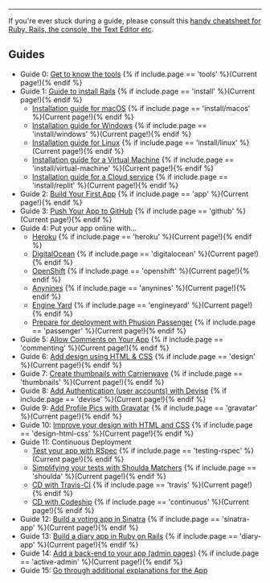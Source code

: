 <hr>

If you're ever stuck during a guide, please consult this [handy cheatsheet for Ruby, Rails, the console, the Text Editor etc](http://www.pragtob.info/rails-beginner-cheatsheet/).

## Guides

* Guide 0: [Get to know the tools](/tools) {% if include.page == 'tools' %}(Current page!){% endif %}
* Guide 1: [Guide to install Rails](/install) {% if include.page == 'install' %}(Current page!){% endif %}
  - [Installation guide for macOS](/install/macos) {% if include.page == 'install/macos' %}(Current page!){% endif %}
  - [Installation guide for Windows](/install/windows) {% if include.page == 'install/windows' %}(Current page!){% endif %}
  - [Installation guide for Linux](/install/linux) {% if include.page == 'install/linux' %}(Current page!){% endif %}
  - [Installation guide for a Virtual Machine](/install/virtual-machine) {% if include.page == 'install/virtual-machine' %}(Current page!){% endif %}
  - [Installation guide for a Cloud service](/install/replit) {% if include.page == 'install/replit' %}(Current page!){% endif %}
* Guide 2: [Build Your First App](/app) {% if include.page == 'app' %}(Current page!){% endif %}
* Guide 3: [Push Your App to GitHub](/github) {% if include.page == 'github' %}(Current page!){% endif %}
* Guide 4: Put your app online with...
  - [Heroku](/heroku) {% if include.page == 'heroku' %}(Current page!){% endif %}
  - [DigitalOcean](/digitalocean) {% if include.page == 'digitalocean' %}(Current page!){% endif %}
  - [OpenShift](/openshift) {% if include.page == 'openshift' %}(Current page!){% endif %}
  - [Anynines](/anynines) {% if include.page == 'anynines' %}(Current page!){% endif %}
  - [Engine Yard](/engineyard) {% if include.page == 'engineyard' %}(Current page!){% endif %}
  - [Prepare for deployment with Phusion Passenger](/passenger) {% if include.page == 'passenger' %}(Current page!){% endif %}
* Guide 5: [Allow Comments on Your App](/commenting) {% if include.page == 'commenting' %}(Current page!){% endif %}
* Guide 6: [Add design using HTML &amp; CSS](/design) {% if include.page == 'design' %}(Current page!){% endif %}
* Guide 7: [Create thumbnails with Carrierwave](/thumbnails) {% if include.page == 'thumbnails' %}(Current page!){% endif %}
* Guide 8: [Add Authentication (user accounts) with Devise](/devise) {% if include.page == 'devise' %}(Current page!){% endif %}
* Guide 9: [Add Profile Pics with Gravatar](/gravatar) {% if include.page == 'gravatar' %}(Current page!){% endif %}
* Guide 10: [Improve your design with HTML and CSS](/design-html-css) {% if include.page == 'design-html-css' %}(Current page!){% endif %}
* Guide 11: Continuous Deployment
  - [Test your app with RSpec](testing-rspec) {% if include.page == 'testing-rspec' %}(Current page!){% endif %}
  - [Simplifying your tests with Shoulda Matchers](testing-shoulda-matchers) {% if include.page == 'shoulda' %}(Current page!){% endif %}
  - [CD with Travis-CI](/continuous-travis) {% if include.page == 'travis' %}(Current page!){% endif %}
  - [CD with Codeship](/continuous) {% if include.page == 'continuous' %}(Current page!){% endif %}
* Guide 12: [Build a voting app in Sinatra](/sinatra-app) {% if include.page == 'sinatra-app' %}(Current page!){% endif %}
* Guide 13: [Build a diary app in Ruby on Rails](diary-app) {% if include.page == 'diary-app' %}(Current page!){% endif %}
* Guide 14: [Add a back-end to your app (admin pages)](/backend-with-active-admin) {% if include.page == 'active-admin' %}(Current page!){% endif %}
* Guide 15: [Go through additional explanations for the App](https://github.com/lbain/railsgirls)

